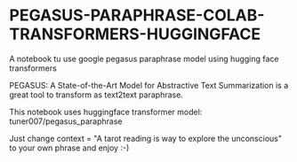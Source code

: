 # PEGASUS-PARAPHRASE-COLAB-TRANSFORMERS-HUGGINGFACE
A notebook tu use google pegasus paraphrase model using hugging face transformers

PEGASUS: A State-of-the-Art Model for Abstractive Text Summarization is a great tool to transform as text2text paraphrase.

This notebook uses huggingface transformer model: tuner007/pegasus_paraphrase

Just change context = "A tarot reading is way to explore the unconscious" to your own phrase and enjoy :-)
